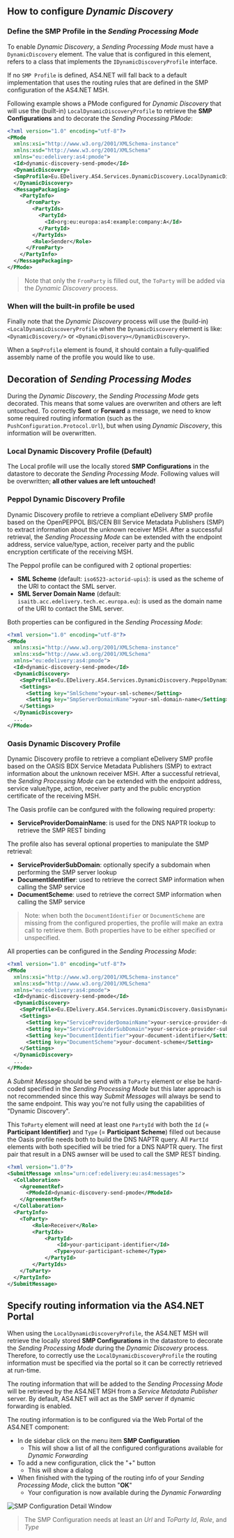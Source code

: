 ## How to configure _Dynamic Discovery_

### Define the SMP Profile in the _Sending Processing Mode_

To enable _Dynamic Discovery_, a _Sending Processing Mode_ must have a `DynamicDiscovery` element. The value that is configured in this element, refers to a class that implements the `IDynamicDiscoveryProfile` interface.

If no `SMP Profile` is defined, <span>AS4.NET</span> will fall back to a default implementation that uses the routing rules that are defined in the SMP configuration of the <span>AS4.NET</span> MSH.

Following example shows a PMode configured for _Dynamic Discovery_ that will use the (built-in) `LocalDynamicDiscoveryProfile` to retrieve the **SMP Configurations** and to decorate the _Sending Processing PMode_:

```xml
<?xml version="1.0" encoding="utf-8"?>
<PMode
  xmlns:xsi="http://www.w3.org/2001/XMLSchema-instance"
  xmlns:xsd="http://www.w3.org/2001/XMLSchema"
  xmlns="eu:edelivery:as4:pmode">
  <Id>dynamic-discovery-send-pmode</Id>
  <DynamicDiscovery>
  <SmpProfile>Eu.EDelivery.AS4.Services.DynamicDiscovery.LocalDynamicDiscoveryProfile, Eu.EDelivery.AS4, Version=1.0.0.0, Culture=neutral, PublicKeyToken=null</SmpProfile>
  </DynamicDiscovery>
  <MessagePackaging>
    <PartyInfo>
      <FromParty>
        <PartyIds>
          <PartyId>
            <Id>org:eu:europa:as4:example:company:A</Id>
          </PartyId>
        </PartyIds>
        <Role>Sender</Role>
      </FromParty>
    </PartyInfo>
  </MessagePackaging>
</PMode>
```

> Note that only the `FromParty` is filled out, the `ToParty` will be added via the _Dynamic Discovery_ process.

### When will the built-in profile be used

Finally note that the _Dynamic Discovery_ process will use the (build-in) `<LocalDynamicDiscoveryProfile` when the `DynamicDiscovery` element is like: `<DynamicDiscovery/>` or `<DynamicDisovery></DynamicDiscovery>`.

When a `SmpProfile` element is found, it should contain a fully-qualified assembly name of the profile you would like to use.

## Decoration of _Sending Processing Modes_

During the _Dynamic Discovery_, the _Sending Processing Mode_ gets decorated. This means that some values are overwriten and others are left untouched. To correctly **Sent** or **Forward** a message, we need to know some required routing information (such as the `PushConfiguration.Protocol.Url`), but when using _Dynamic Discovery_, this information will be overwritten.

### Local Dynamic Discovery Profile (Default)

The Local profile will use the locally stored **SMP Configurations** in the datastore to decorate the _Sending Processing Mode_. Following values will be overwritten; **all other values are left untouched!**

### Peppol Dynamic Discovery Profile

Dynamic Discovery profile to retrieve a compliant eDelivery SMP profile based on the OpenPEPPOL BIS/CEN BII Service Metadata Publishers (SMP) to extract information about the unknown receiver MSH. After a successful retrieval, the _Sending Processing Mode_ can be extended with the endpoint address, service value/type, action, receiver party and the public encryption certificate of the receiving MSH.

The Peppol profile can be configured with 2 optional properties:

- **SML Scheme** (default: `iso6523-actorid-upis`): is used as the scheme of the URI to contact the SML server.
- **SML Server Domain Name** (default: `isaitb.acc.edelivery.tech.ec.europa.eu`): is used as the domain name of the URI to contact the SML server.

Both properties can be configured in the _Sending Processing Mode_:

```xml
<?xml version="1.0" encoding="utf-8"?>
<PMode
  xmlns:xsi="http://www.w3.org/2001/XMLSchema-instance"
  xmlns:xsd="http://www.w3.org/2001/XMLSchema"
  xmlns="eu:edelivery:as4:pmode">
  <Id>dynamic-discovery-send-pmode</Id>
  <DynamicDiscovery>
    <SmpProfile>Eu.EDelivery.AS4.Services.DynamicDiscovery.PeppolDynamicDiscoveryProfile, Eu.EDelivery.AS4, Version=1.0.0.0, Culture=neutral, PublicKeyToken=null</SmpProfile>
    <Settings>
      <Setting key="SmlScheme">your-sml-scheme</Setting>
      <Setting key="SmpServerDomainName">your-sml-domain-name</Setting>
    </Settings>
  </DynamicDiscovery>
  ...
</PMode>
```

### Oasis Dynamic Discovery Profile

Dynamic Discovery profile to retrieve a compliant eDelivery SMP profile based on the OASIS BDX Service Metadata Publishers (SMP) to extract information about the unknown receiver MSH. After a successful retrieval, the _Sending Processing Mode_ can be extended
with the endpoint address, service value/type, action, receiver party and the public encryption certificate of the receiving MSH.

The Oasis profile can be confgured with the following required property:

- **ServiceProviderDomainName**: is used for the DNS NAPTR lookup to retrieve the SMP REST binding

The profile also has several optional properties to manipulate the SMP retrieval:

- **ServiceProviderSubDomain**: optionally specify a subdomain when performing the SMP server lookup
- **DocumentIdentifier**: used to retrieve the correct SMP information when calling the SMP service
- **DocumentScheme**: used to retrieve the correct SMP information when calling the SMP service

> Note: when both the `DocumentIdentifier` or `DocumentScheme` are missing from the configured properties, the profile will make an extra call to retrieve them. Both properties have to be either specified or unspecified.

All properties can be configured in the _Sending Processing Mode_:

```xml
<?xml version="1.0" encoding="utf-8"?>
<PMode
  xmlns:xsi="http://www.w3.org/2001/XMLSchema-instance"
  xmlns:xsd="http://www.w3.org/2001/XMLSchema"
  xmlns="eu:edelivery:as4:pmode">
  <Id>dynamic-discovery-send-pmode</Id>
  <DynamicDiscovery>
    <SmpProfile>Eu.EDelivery.AS4.Services.DynamicDiscovery.OasisDynamicDiscoveryProfile, Eu.EDelivery.AS4, Version=1.0.0.0, Culture=neutral, PublicKeyToken=null</SmpProfile>
    <Settings>
      <Setting key="ServiceProviderDomainName">your-service-provider-domain-name\</Setting>
      <Setting key="ServiceProviderSubDomain">your-service-provider-sub-domain</Setting>
      <Setting key="DocumentIdentifier">your-document-identifier</Setting>
      <Setting key="DocumentScheme">your-document-scheme</Setting>
    </Settings>
  </DynamicDiscovery>
  ...
</PMode>
```

A _Submit Message_ should be send with a `ToParty` element or else be hard-coded specified in the _Sending Processing Mode_ but this later approach is not recommended since this way _Submit Messages_ will always be send to the same endpoint. This way you're not fully using the capabilities of "Dynamic Discovery".

This `ToParty` element will need at least one `PartyId` with both the `Id` (= **Participant Identifier)** and `Type` (= **Participant Scheme**) filled out because the Oasis profile needs both to build the DNS NAPTR query. All `PartId` elements with both specified will be tried for a DNS NAPTR query. The first pair that result in a DNS awnser will be used to call the SMP REST binding.

```xml
<?xml version="1.0"?>
<SubmitMessage xmlns="urn:cef:edelivery:eu:as4:messages">
  <Collaboration>
    <AgreementRef>
      <PModeId>dynamic-discovery-send-pmode</PModeId>
    </AgreementRef>
  </Collaboration>
  <PartyInfo>
    <ToParty>
        <Role>Receiver</Role>
        <PartyIds>
            <PartyId>
                <Id>your-participant-identifier</Id>
               <Type>your-participant-scheme</Type>
            </PartyId>
        </PartyIds>
    </ToParty>
  </PartyInfo>
</SubmitMessage>
```

## Specify routing information via the <span>AS4.NET</span> Portal

When using the `LocalDynamicDiscoveryProfile`, the <span>AS4.NET</span> MSH will retrieve the locally stored **SMP Configurations** in the datastore to decorate the _Sending Processing Mode_ during the _Dynamic Discovery_ process. Therefore, to correctly use the `LocalDynamicDiscoveryProfile` the routing information must be specified via the portal so it can be correctly retrieved at run-time.

The routing information that will be added to the _Sending Processing Mode_ will be retrieved by the <span>AS4.NET</span> MSH from a _Service Metadata Publisher_ server. By default, <span>AS4.NET</span> will act as the SMP server if dynamic forwarding is enabled.

The routing information is to be configured via the Web Portal of the <span>AS4.NET</span> component:

- In de sidebar click on the menu item **SMP Configuration**
  - This will show a list of all the configured configurations available for _Dynamic Forwarding_
- To add a new configuration, click the "+" button
  - This will show a dialog
- When finished with the typing of the routing info of your _Sending Processing Mode_, click the button "**OK**"
  - Your configuration is now available during the _Dynamic Forwarding_

![SMP Configuration Detail Window](images/smp-config-detail.png)

> The SMP Configuration needs at least an _Url_ and _ToParty_ _Id_, _Role_, and _Type_

